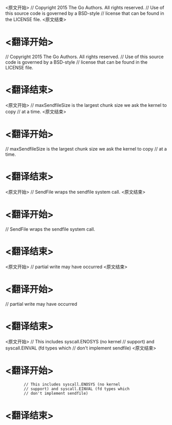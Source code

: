 
<原文开始>
// Copyright 2015 The Go Authors. All rights reserved.
// Use of this source code is governed by a BSD-style
// license that can be found in the LICENSE file.
<原文结束>

# <翻译开始>
// Copyright 2015 The Go Authors. All rights reserved.
// Use of this source code is governed by a BSD-style
// license that can be found in the LICENSE file.
# <翻译结束>


<原文开始>
// maxSendfileSize is the largest chunk size we ask the kernel to copy
// at a time.
<原文结束>

# <翻译开始>
// maxSendfileSize is the largest chunk size we ask the kernel to copy
// at a time.
# <翻译结束>


<原文开始>
// SendFile wraps the sendfile system call.
<原文结束>

# <翻译开始>
// SendFile wraps the sendfile system call.
# <翻译结束>


<原文开始>
// partial write may have occurred
<原文结束>

# <翻译开始>
// partial write may have occurred
# <翻译结束>


<原文开始>
			// This includes syscall.ENOSYS (no kernel
			// support) and syscall.EINVAL (fd types which
			// don't implement sendfile)
<原文结束>

# <翻译开始>
			// This includes syscall.ENOSYS (no kernel
			// support) and syscall.EINVAL (fd types which
			// don't implement sendfile)
# <翻译结束>

